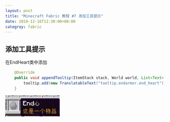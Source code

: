 ```yaml
---
layout: post
title: "Minecraft Fabric 教程 #7 添加工具提示"
date: 2019-12-16T12:30:00+08:00
categroy: fabric
---
```



## 添加工具提示

在EndHeart类中添加

```java
    @Override
    public void appendTooltip(ItemStack stack, World world, List<Text> tooltip, TooltipContext context) {
        tooltip.add(new TranslatableText("tooltip.endarmor.end_heart"));
    }
```

![7 1](/assets/fabric/7-1.jpg)
